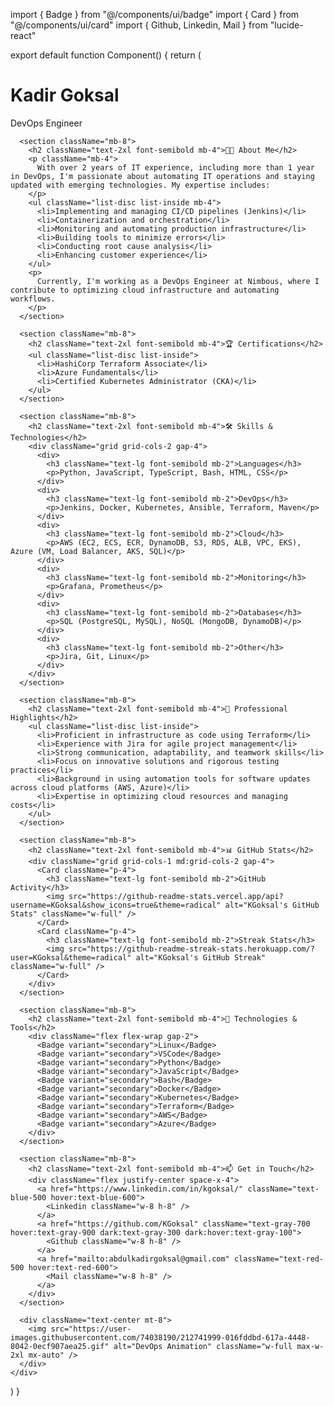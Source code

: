 import { Badge } from "@/components/ui/badge"
import { Card } from "@/components/ui/card"
import { Github, Linkedin, Mail } from "lucide-react"

export default function Component() {
  return (
    <div className="max-w-4xl mx-auto p-6 bg-white dark:bg-gray-900 text-gray-800 dark:text-gray-200">
      <div className="text-center mb-8">
        <h1 className="text-4xl font-bold mb-4">Kadir Goksal</h1>
        <p className="text-xl text-gray-600 dark:text-gray-400">DevOps Engineer</p>
      </div>

      <section className="mb-8">
        <h2 className="text-2xl font-semibold mb-4">👨‍💻 About Me</h2>
        <p className="mb-4">
          With over 2 years of IT experience, including more than 1 year in DevOps, I'm passionate about automating IT operations and staying updated with emerging technologies. My expertise includes:
        </p>
        <ul className="list-disc list-inside mb-4">
          <li>Implementing and managing CI/CD pipelines (Jenkins)</li>
          <li>Containerization and orchestration</li>
          <li>Monitoring and automating production infrastructure</li>
          <li>Building tools to minimize errors</li>
          <li>Conducting root cause analysis</li>
          <li>Enhancing customer experience</li>
        </ul>
        <p>
          Currently, I'm working as a DevOps Engineer at Nimbous, where I contribute to optimizing cloud infrastructure and automating workflows.
        </p>
      </section>

      <section className="mb-8">
        <h2 className="text-2xl font-semibold mb-4">🏆 Certifications</h2>
        <ul className="list-disc list-inside">
          <li>HashiCorp Terraform Associate</li>
          <li>Azure Fundamentals</li>
          <li>Certified Kubernetes Administrator (CKA)</li>
        </ul>
      </section>

      <section className="mb-8">
        <h2 className="text-2xl font-semibold mb-4">🛠 Skills & Technologies</h2>
        <div className="grid grid-cols-2 gap-4">
          <div>
            <h3 className="text-lg font-semibold mb-2">Languages</h3>
            <p>Python, JavaScript, TypeScript, Bash, HTML, CSS</p>
          </div>
          <div>
            <h3 className="text-lg font-semibold mb-2">DevOps</h3>
            <p>Jenkins, Docker, Kubernetes, Ansible, Terraform, Maven</p>
          </div>
          <div>
            <h3 className="text-lg font-semibold mb-2">Cloud</h3>
            <p>AWS (EC2, ECS, ECR, DynamoDB, S3, RDS, ALB, VPC, EKS), Azure (VM, Load Balancer, AKS, SQL)</p>
          </div>
          <div>
            <h3 className="text-lg font-semibold mb-2">Monitoring</h3>
            <p>Grafana, Prometheus</p>
          </div>
          <div>
            <h3 className="text-lg font-semibold mb-2">Databases</h3>
            <p>SQL (PostgreSQL, MySQL), NoSQL (MongoDB, DynamoDB)</p>
          </div>
          <div>
            <h3 className="text-lg font-semibold mb-2">Other</h3>
            <p>Jira, Git, Linux</p>
          </div>
        </div>
      </section>

      <section className="mb-8">
        <h2 className="text-2xl font-semibold mb-4">🌟 Professional Highlights</h2>
        <ul className="list-disc list-inside">
          <li>Proficient in infrastructure as code using Terraform</li>
          <li>Experience with Jira for agile project management</li>
          <li>Strong communication, adaptability, and teamwork skills</li>
          <li>Focus on innovative solutions and rigorous testing practices</li>
          <li>Background in using automation tools for software updates across cloud platforms (AWS, Azure)</li>
          <li>Expertise in optimizing cloud resources and managing costs</li>
        </ul>
      </section>

      <section className="mb-8">
        <h2 className="text-2xl font-semibold mb-4">📊 GitHub Stats</h2>
        <div className="grid grid-cols-1 md:grid-cols-2 gap-4">
          <Card className="p-4">
            <h3 className="text-lg font-semibold mb-2">GitHub Activity</h3>
            <img src="https://github-readme-stats.vercel.app/api?username=KGoksal&show_icons=true&theme=radical" alt="KGoksal's GitHub Stats" className="w-full" />
          </Card>
          <Card className="p-4">
            <h3 className="text-lg font-semibold mb-2">Streak Stats</h3>
            <img src="https://github-readme-streak-stats.herokuapp.com/?user=KGoksal&theme=radical" alt="KGoksal's GitHub Streak" className="w-full" />
          </Card>
        </div>
      </section>

      <section className="mb-8">
        <h2 className="text-2xl font-semibold mb-4">🔧 Technologies & Tools</h2>
        <div className="flex flex-wrap gap-2">
          <Badge variant="secondary">Linux</Badge>
          <Badge variant="secondary">VSCode</Badge>
          <Badge variant="secondary">Python</Badge>
          <Badge variant="secondary">JavaScript</Badge>
          <Badge variant="secondary">Bash</Badge>
          <Badge variant="secondary">Docker</Badge>
          <Badge variant="secondary">Kubernetes</Badge>
          <Badge variant="secondary">Terraform</Badge>
          <Badge variant="secondary">AWS</Badge>
          <Badge variant="secondary">Azure</Badge>
        </div>
      </section>

      <section className="mb-8">
        <h2 className="text-2xl font-semibold mb-4">📫 Get in Touch</h2>
        <div className="flex justify-center space-x-4">
          <a href="https://www.linkedin.com/in/kgoksal/" className="text-blue-500 hover:text-blue-600">
            <Linkedin className="w-8 h-8" />
          </a>
          <a href="https://github.com/KGoksal" className="text-gray-700 hover:text-gray-900 dark:text-gray-300 dark:hover:text-gray-100">
            <Github className="w-8 h-8" />
          </a>
          <a href="mailto:abdulkadirgoksal@gmail.com" className="text-red-500 hover:text-red-600">
            <Mail className="w-8 h-8" />
          </a>
        </div>
      </section>

      <div className="text-center mt-8">
        <img src="https://user-images.githubusercontent.com/74038190/212741999-016fddbd-617a-4448-8042-0ecf907aea25.gif" alt="DevOps Animation" className="w-full max-w-2xl mx-auto" />
      </div>
    </div>
  )
}
